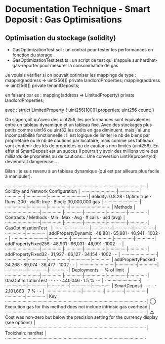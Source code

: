 # Documentation Technique - Smart Deposit : Gas Optimisations

## Optimisation du stockage (solidity)

- GasOptimizationTest.sol : un contrat pour tester les performances en fonction du storage
- GasOptimizationTest.test.ts : un script de test qui s'appuie sur hardhat-gas-reporter pour mesurer la consommation de gas

Je voulais vérifier si on pouvait optimiser les mappings de type : 
    mapping(address => uint256[]) private landlordProperties;
    mapping(address => uint256[]) private tenantDeposits;

en faisant par ex :
    mapping(address => LimitedProperty) private landlordProperties;

avec :
    struct LimitedProperty {
        uint256[1000] properties;
        uint256 count;
    }

On s'aperçoit qu'avec des uint256, les performances sont équivalentes entre un tableau dynamique et un tableau fixe.
Avec des stockages plus petits comme uint16 ou uint32 les coûts en gas diminuent, mais j'ai une incompatibilité fonctionnelle :
Il est logique de limiter le nb de biens par propriétaire ou le nb de cautions par locataire, mais comme ces tableaux vont contenir
des Ids de propriétés ou de cautions non limités (uint256).
En effet si SmartDeposit est un succès il pourrait y avoir des millions voire des milliards de propriétés ou de cautions... 
Une conversion uint16(propertyId) deviendrait dangereuse...

Bilan : je suis revenu à un tableau dynamique (qui est par ailleurs plus facile à manipuler).

·················································································································
|  Solidity and Network Configuration                                                                           │
····························|·················|···············|·················|································
|  Solidity: 0.8.28         ·  Optim: true    ·  Runs: 200    ·  viaIR: true    ·     Block: 30,000,000 gas     │
····························|·················|···············|·················|································
|  Methods                                                                                                      │
····························|·················|···············|·················|················|···············
|  Contracts / Methods      ·  Min            ·  Max          ·  Avg            ·  # calls       ·  usd (avg)   │
····························|·················|···············|·················|················|···············
|  GasOptimizationTest      ·                                                                                   │
····························|·················|···············|·················|················|···············
|      addPropertyDynamic   ·         48,881  ·       65,981  ·         48,941  ·          1002  ·           -  │
····························|·················|···············|·················|················|···············
|      addPropertyFixed256  ·         48,931  ·       66,031  ·         48,991  ·          1002  ·           -  │
····························|·················|···············|·················|················|···············
|      addPropertyFixed32   ·         31,927  ·       66,127  ·         34,154  ·          1002  ·           -  │
····························|·················|···············|·················|················|···············
|      addPropertyPacked    ·         34,268  ·       89,074  ·         36,477  ·          1002  ·           -  │
····························|·················|···············|·················|················|···············
|  Deployments                                ·                                 ·  % of limit    ·              │
····························|·················|···············|·················|················|···············
|  GasOptimizationTest      ·              -  ·            -  ·        440,046  ·         1.5 %  ·           -  │
····························|·················|···············|·················|················|···············
|  SmartDeposit             ·              -  ·            -  ·      2,101,663  ·           7 %  ·           -  │
····························|·················|···············|·················|················|···············
|  Key                                                                                                          │
·················································································································
|  ◯  Execution gas for this method does not include intrinsic gas overhead                                    │
·················································································································
|  △  Cost was non-zero but below the precision setting for the currency display (see options)                  │
·················································································································
|  Toolchain:  hardhat                                                                                          │
·················································································································